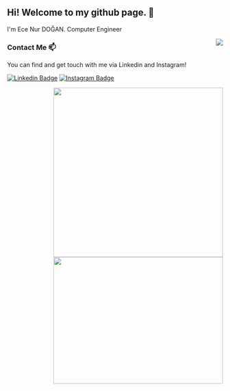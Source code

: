 ## Hi! Welcome to my github page. 👋


I'm Ece Nur DOĞAN. Computer Engineer

<img align="right" src="https://visitor-badge.laobi.icu/badge?page_id=end0455.end0455">



### Contact Me 📫

You can find and get touch with me via Linkedin and Instagram!

[![Linkedin Badge](https://img.shields.io/badge/ecenurdogann-follow%20on%20linkedin-blue?style=for-the-badge&logo=linkedin)](https://www.linkedin.com/in/ecenurdogann/)
[![Instagram Badge](https://img.shields.io/badge/ecenur.dogann-follow%20on%20instagram-blue?style=for-the-badge&logo=instagram)](https://www.instagram.com/ecenur.dogann/)


<p align=center>
  <div align=center>
    <a href="https://github.com/end0455/github-readme-stats" title="Go to Source">
      <img align="right" width=396 src="https://github-readme-stats.vercel.app/api?username=end0455&show_icons=true&theme=react&border_color=61dafb&hide_border=true" />
    </a>
    <a href="https://github.com/anuraghazra/github-readme-stats">
    <img align="right" width=396 height=296 src="https://github-readme-stats.vercel.app/api/top-langs/?username=end0455&title_color=61dafb&text_color=ffffff&icon_color=61dafb&bg_color=20232a&langs_count=8&layout=compact&border_color=61dafb&hide_border=true" />
    </a>
   </div>
 </p>
